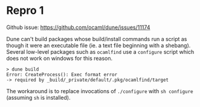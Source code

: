 # Repro 1

Github issue: https://github.com/ocaml/dune/issues/11174

Dune can't build packages whose build/install commands run a script as though it
were an executable file (ie. a text file beginning with a shebang). Several
low-level packages such as `ocamlfind` use a `configure` script which does not
work on windows for this reason.

```
> dune build
Error: CreateProcess(): Exec format error
-> required by _build/_private/default/.pkg/ocamlfind/target
```

The workaround is to replace invocations of `./configure` with `sh configure`
(assuming `sh` is installed).
